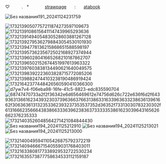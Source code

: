 ♡ㅤㅤㅤ.ㅤ°ㅤㅤㅤㅤ[strawpage](https://dollydollz.straw.page/)ㅤㅤ:ㅤㅤ[atabook](https://bunnidollz.atabook.org/)

![Без названия191_20241124231759](https://github.com/user-attachments/assets/4df9b05f-e7f1-44c6-b911-512a68ff0f8b)

![17321390507757211874273597109673](https://github.com/user-attachments/assets/dded3479-0bb8-42eb-8e61-6ccd49a4e607) ![17321391086156411147439965293636](https://github.com/user-attachments/assets/fe433219-4855-41de-9101-75f25111d01a) ![17321391494054830528603881267128](https://github.com/user-attachments/assets/36a78d15-3bf7-4584-bf6e-5fe528c438e0) ![17321392795362798843054530101930](https://github.com/user-attachments/assets/e1205ee4-d7e9-4366-adfb-6edd1b52232d) ![17321394778136215868651588598197](https://github.com/user-attachments/assets/bec5f22c-7474-4fdd-b4d6-6f312f5dd7cd) ![17321395736235672502168927374944](https://github.com/user-attachments/assets/30630bdb-d9bf-4138-99c0-6a6a34f3b676) ![17321396028041665268210187862707](https://github.com/user-attachments/assets/df834469-f5b4-48c9-aa73-705897c612b3) ![17321396502152674451997613963322](https://github.com/user-attachments/assets/1eaa7a34-793d-451b-914e-f59224c4ba18) ![17321397603838134490621640049575](https://github.com/user-attachments/assets/9d886e0c-3a5b-4bd4-ab3a-5d1dd2562e8d)
![17321398392223603828715772085206](https://github.com/user-attachments/assets/ef960f42-bafb-422a-a213-2bb611e90e71) ![17321398824744103238190486919424](https://github.com/user-attachments/assets/07aec071-cf5f-4135-8bcd-3cfa856f9dd2) ![17321642377448426560590410366300](https://github.com/user-attachments/assets/8d12b63d-7075-42a3-8087-f74fe7d7413b)
![d7yw7v4-f06eba98-16fe-41c5-8823-edc835590704](https://github.com/user-attachments/assets/92f09546-5808-46a6-a000-665c28a15f78) ![68747470733a2f2f36342e6d656469612e74756d626c722e636f6d2f64393631366162343932303739636637663138633163396363323863613961662f306363613132353362393237353537352d36352f73313030783230302f61316662356664383866333639623836373333353861623039643165626662376235333](https://github.com/user-attachments/assets/0779f13b-991e-4d69-a5c3-c861450600e1)![17321403526048564271421084844430](https://github.com/user-attachments/assets/0ba981d4-e896-4aa0-a9af-c7c38f325c20) ![Без названия194_20241125212910](https://github.com/user-attachments/assets/a00f6426-a64c-4a5d-b23f-fd454f2864d5) ![Без названия194_20241125213021](https://github.com/user-attachments/assets/bc21df62-c816-40d8-a0cd-2d6545d6c60f) ![Без названия194_20241125213000](https://github.com/user-attachments/assets/9add32d4-1627-4209-937c-2b90c61b1eb5)





![17321400495941105426875792372219](https://github.com/user-attachments/assets/046116f8-ee13-4538-84fd-8c63fb11fa98) 
![17321409466671540559031768403011](https://github.com/user-attachments/assets/67c6455e-8090-40db-9f9c-19aa0fca50f6) ![17321633808177338929532722530234](https://github.com/user-attachments/assets/847a0911-acad-4a67-80fa-4990b8179408) ![17321635573877758634533112159187](https://github.com/user-attachments/assets/bcfdf320-4ea8-4140-bc03-d95cfaeb0eca) 















